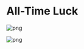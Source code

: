 # All-Time Luck


    
![png](All-Time-Luck_files/All-Time-Luck_1_0.png)
    



    
![png](All-Time-Luck_files/All-Time-Luck_1_1.png)
    

